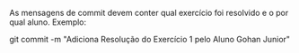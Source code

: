 As mensagens de commit devem conter qual exercício foi resolvido e o por qual aluno. Exemplo:

git commit -m "Adiciona Resolução do Exercício 1 pelo Aluno Gohan Junior"
